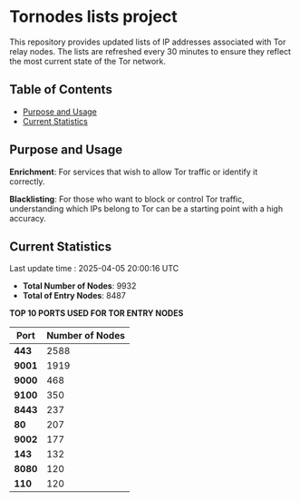 # Tornodes lists project

This repository provides updated lists of IP addresses associated with Tor relay nodes. The lists are refreshed every 30 minutes to ensure they reflect the most current state of the Tor network.

## Table of Contents

- [Purpose and Usage](#purpose-and-usage)
- [Current Statistics](#current-statistics)


## Purpose and Usage

**Enrichment**: For services that wish to allow Tor traffic or identify it correctly.

**Blacklisting**: For those who want to block or control Tor traffic, understanding which IPs belong to Tor can be a starting point with a high accuracy.

## Current Statistics

Last update time : 2025-04-05 20:00:16 UTC

- **Total Number of Nodes**: 9932
- **Total of Entry Nodes**: 8487

**TOP 10 PORTS USED FOR TOR ENTRY NODES**

| **Port** | **Number of Nodes** |
|------|-----------------|
| **443**   | 2588  |
| **9001**   | 1919  |
| **9000**   | 468  |
| **9100**   | 350  |
| **8443**   | 237  |
| **80**   | 207  |
| **9002**   | 177  |
| **143**   | 132  |
| **8080**   | 120  |
| **110**   | 120  |

